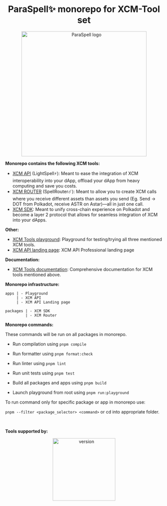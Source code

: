 <h1 align="center">
ParaSpell✨ monorepo for XCM-Tool set
</h1>

<p align="center">
<img width="400" alt="ParaSpell logo" src="https://github.com/paraspell/xcm-tools/assets/55763425/a65e3626-84cf-444b-ab77-9375508e5895">
</p>

**Monorepo contains the following XCM tools:**
- [XCM API](https://github.com/paraspell/xcm-tools/tree/main/apps/xcm-api) (LightSpell⚡️): Meant to ease the integration of XCM interoperability into your dApp, offload your dApp from heavy computing and save you costs.
- [XCM ROUTER](https://github.com/paraspell/xcm-tools/tree/main/packages/xcm-router) (SpellRouter☄️): Meant to allow you to create XCM calls where you receive different assets than assets you send (Eg. Send -> DOT from Polkadot, receive ASTR on Astar)—all in just one call.
- [XCM SDK](https://github.com/paraspell/xcm-tools/tree/main/packages/sdk): Meant to unify cross-chain experience on Polkadot and become a layer 2 protocol that allows for seamless integration of XCM into your dApps.

**Other:**
- [XCM Tools playground](https://github.com/paraspell/xcm-tools/tree/main/apps/playground): Playground for testing/trying all three mentioned XCM tools.
- [XCM API landing page](https://github.com/paraspell/xcm-tools/tree/main/apps/landing-page): XCM API Professional landing page

**Documentation:**
- [XCM Tools documentation](https://paraspell.github.io/docs/): Comprehensive documentation for XCM tools mentioned above.

**Monorepo infrastructure:**
```
apps | - Playground
     | - XCM API
     | - XCM API Landing page

packages | - XCM SDK
         | - XCM Router
```

**Monorepo commands:**

These commands will be run on all packages in monorepo.

- Run compilation using `pnpm compile`

- Run formatter using `pnpm format:check`

- Run linter using `pnpm lint`

- Run unit tests using `pnpm test`
  
- Build all packages and apps using `pnpm build`

- Launch playground from root using `pnpm run:playground`

To run command only for specific package or app in monorepo use:

`pnpm --filter <package_selector> <command>` or cd into appropriate folder.

<br/>

**Tools supported by:**
<div align="center">
      <img width="200" alt="version" src="https://user-images.githubusercontent.com/55763425/211145923-f7ee2a57-3e63-4b7d-9674-2da9db46b2ee.png" />
</div>
